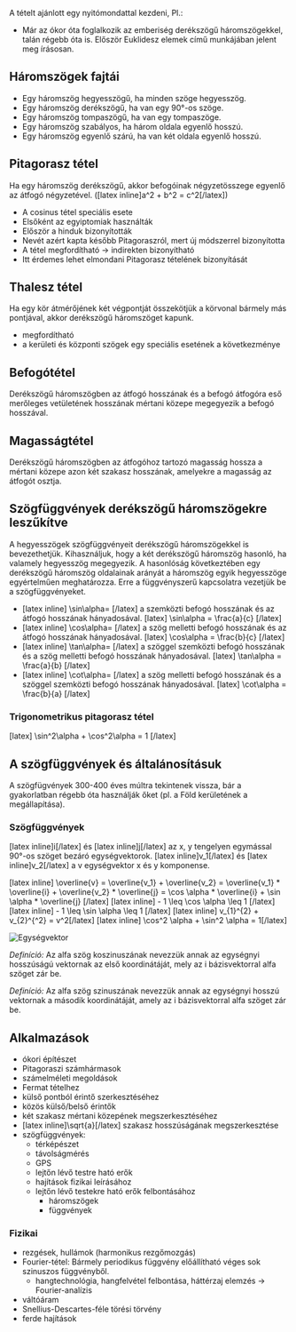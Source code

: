 A tételt ajánlott egy nyitómondattal kezdeni, Pl.:
 - Már az ókor óta foglalkozik az emberiség derékszögű háromszögekkel, talán régebb óta is. Először Euklidesz elemek című munkájában jelent meg írásosan.

## Háromszögek fajtái

 - Egy háromszög hegyesszögű, ha minden szöge hegyesszög.
 - Egy háromszög derékszögű, ha van egy 90°-os szöge.
 - Egy háromszög tompaszögű, ha van egy tompaszöge.
 - Egy háromszög szabályos, ha három oldala egyenlő hosszú.
 - Egy háromszög egyenlő szárú, ha van két oldala egyenlő hosszú.

## Pitagorasz tétel

Ha egy háromszög derékszögű, akkor befogóinak négyzetösszege egyenlő az átfogó négyzetével. ([latex inline]a^2 + b^2 = c^2[/latex])

 - A cosinus tétel speciális esete
 - Elsőként az egyiptomiak használták
 - Először a hinduk bizonyították
 - Nevét azért kapta később Pitagoraszról, mert új módszerrel bizonyította
 - A tétel megfordítható → indirekten bizonyítható
 - Itt érdemes lehet elmondani Pitagorasz tételének bizonyítását

## Thalesz tétel

Ha egy kör átmérőjének két végpontját összekötjük a körvonal bármely más pontjával, akkor derékszögű háromszöget kapunk.

 - megfordítható
 - a kerületi és központi szögek egy speciális esetének a következménye

## Befogótétel

Derékszögű háromszögben az átfogó hosszának és a befogó átfogóra eső merőleges vetületének hosszának mértani közepe megegyezik a befogó hosszával.

## Magasságtétel

Derékszögű háromszögben az átfogóhoz tartozó magasság hossza a mértani közepe azon két szakasz hosszának, amelyekre a magasság az átfogót osztja.

## Szögfüggvények derékszögű háromszögekre leszűkítve

A hegyesszögek szögfüggvényeit derékszögű háromszögekkel is bevezethetjük. Kihasználjuk, hogy a két derékszögű háromszög hasonló, ha valamely hegyesszög megegyezik. A hasonlóság következtében egy derékszögű háromszög oldalainak arányát a háromszög egyik hegyesszöge egyértelműen meghatározza. Erre a függvényszerű kapcsolatra vezetjük be a szögfüggvényeket.

 - [latex inline] \sin\alpha= [/latex] a szemközti befogó hosszának és az átfogó hosszának hányadosával.
   [latex] \sin\alpha = \frac{a}{c} [/latex]
 - [latex inline] \cos\alpha= [/latex] a szög melletti befogó hosszának és az átfogó hosszának hányadosával.
   [latex] \cos\alpha = \frac{b}{c} [/latex]
 - [latex inline] \tan\alpha= [/latex] a szöggel szemközti befogó hosszának és a szög melletti befogó hosszának hányadosával.
   [latex] \tan\alpha = \frac{a}{b} [/latex]
 - [latex inline] \cot\alpha= [/latex] a szög melletti befogó hosszának és a szöggel szemközti befogó hosszának hányadosával.
   [latex] \cot\alpha = \frac{b}{a} [/latex]

### Trigonometrikus pitagorasz tétel

[latex] \sin^2\alpha + \cos^2\alpha = 1 [/latex]

## A szögfüggvények és általánosításuk

A szögfügvények 300-400 éves múltra tekintenek vissza, bár a gyakorlatban régebb óta használják őket (pl. a Föld kerületének a megállapítása).

### Szögfüggvények

[latex inline]i[/latex] és [latex inline]j[/latex] az x, y tengelyen egymással 90°-os szöget bezáró egységvektorok. [latex inline]v_1[/latex] és [latex inline]v_2[/latex] a v egységvektor x és y komponense.

[latex inline] \overline{v} = \overline{v_1} + \overline{v_2} = \overline{v_1} * \overline{i} + \overline{v_2} * \overline{j} = \cos \alpha * \overline{i} + \sin \alpha * \overline{j}  [/latex]
[latex inline] - 1 \leq \cos \alpha \leq 1 [/latex]
[latex inline] - 1 \leq \sin \alpha \leq 1 [/latex]
[latex inline] v_{1}^{2} + v_{2}^{^2} = v^2[/latex]
[latex inline] \cos^2 \alpha + \sin^2 \alpha = 1[/latex]

![Egységvektor](http://i.imgur.com/uhc9uwP.png)

*Definíció:* Az alfa szög koszinuszának nevezzük annak az egységnyi hosszúságú vektornak az első koordinátáját, mely az i bázisvektorral alfa szöget zár be.

*Definíció:* Az alfa szög szinuszának nevezzük annak az egységnyi hosszú vektornak a második koordinátáját, amely az i bázisvektorral alfa szöget zár be.

## Alkalmazások

 - ókori építészet
 - Pitagoraszi számhármasok
 - számelméleti megoldások
 - Fermat tételhez
 - külső pontból érintő szerkesztéséhez
 - közös külső/belső érintők
 - két szakasz mértani közepének megszerkesztéséhez
 - [latex inline]\sqrt{a}[/latex] szakasz hosszúságának megszerkesztése
 - szögfüggvények:
   + térképészet
   + távolságmérés
   + GPS
   + lejtőn lévő testre ható erők
   + hajítások fizikai leírásához
   + lejtőn lévő testekre ható erők felbontásához
     - háromszögek
     - függvények

### Fizikai

 - rezgések, hullámok (harmonikus rezgőmozgás)
 - Fourier-tétel: Bármely periodikus függvény előállítható véges sok szinuszos függvényből.
   + hangtechnológia, hangfelvétel felbontása, háttérzaj elemzés → Fourier-analízis
 - váltóáram
 - Snellius-Descartes-féle törési törvény
 - ferde hajítások
